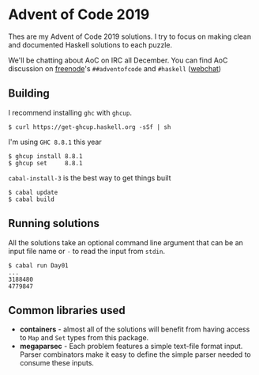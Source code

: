 # Advent of Code 2019

Thes are my Advent of Code 2019 solutions. I try to focus on making clean and documented Haskell solutions to each puzzle.

We'll be chatting about AoC on IRC all December. You can find AoC discussion on [freenode](https://freenode.net)'s `##adventofcode` and `#haskell` ([webchat](https://webchat.freenode.net/#haskell,##adventofcode))

## Building

I recommend installing `ghc` with `ghcup`.

```
$ curl https://get-ghcup.haskell.org -sSf | sh
```

I'm using `GHC 8.8.1` this year

```
$ ghcup install 8.8.1
$ ghcup set     8.8.1
```

`cabal-install-3` is the best way to get things built

```
$ cabal update
$ cabal build
```

## Running solutions

All the solutions take an optional command line argument that can be an input file name or `-` to read the input from `stdin`.

```
$ cabal run Day01
...
3188480
4779847
```

## Common libraries used

* **containers** - almost all of the solutions will benefit from having access to `Map` and `Set` types from this package.
* **megaparsec** - Each problem features a simple text-file format input. Parser combinators make it easy to define the simple parser needed to consume these inputs.
